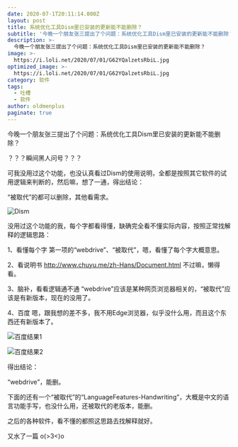 ```yaml
---
date: 2020-07-1T20:11:14.000Z
layout: post
title: 系统优化工具Dism里已安装的更新能不能删除？
subtitle: '今晚一个朋友张三提出了个问题：系统优化工具Dism里已安装的更新能不能删除？'
description: >-
  今晚一个朋友张三提出了个问题：系统优化工具Dism里已安装的更新能不能删除？
image: >-
  https://i.loli.net/2020/07/01/G62YQalzetsRbiL.jpg
optimized_image: >-
  https://i.loli.net/2020/07/01/G62YQalzetsRbiL.jpg
category: 软件
tags:
  - 吐槽
  - 软件
author: oldmenplus
paginate: true
---
```

今晚一个朋友张三提出了个问题：系统优化工具Dism里已安装的更新能不能删除？

？？？瞬间黑人问号？？？

可我没用过这个功能，也没认真看过Dism的使用说明，全都是按照其它软件的试用逻辑来判断的，然后嘛，想了一通，得出结论：

“被取代”的都可以删除，其他看需求。

![Dism](https://i.loli.net/2020/07/01/BtlbDz9CxiQIFPA.jpg)

没用过这个功能的我，每个字都看得懂，缺确完全看不懂实际内容，按照正常找解释的逻辑思路：

1、看懂每个字
第一项的“webdrive”、“被取代”，嗯，看懂了每个字大概意思。

2、看说明书
http://www.chuyu.me/zh-Hans/Document.html
不过嘛，懒得看。

3、脑补，看看逻辑通不通
“webdrive”应该是某种网页浏览器相关的，“被取代”应该是有新版本，现在的没用了。

4、百度
嗯，跟我想的差不多，我不用Edge浏览器，似乎没什么用，而且这个东西还有新版本了。

![百度结果1](https://i.loli.net/2020/07/01/BoVXtlGpQ8JZnTP.png)

![百度结果2](https://i.loli.net/2020/07/01/SBiOVMYyqr29jHL.png)

得出结论：

“webdrive”，能删。

下面的还有一个“被取代”的“LanguageFeatures-Handwriting”，大概是中文的语言功能手写，也没什么用，还被取代的老版本，能删。

之后的各种软件，看不懂的都照这思路去找解释就好。

又水了一篇  o(>3<)o